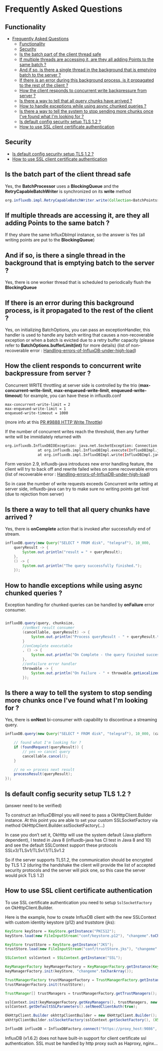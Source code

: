# Frequently Asked Questions

## Functionality

- [Frequently Asked Questions](#frequently-asked-questions)
  - [Functionality](#functionality)
  - [Security](#security)
  - [Is the batch part of the client thread safe](#is-the-batch-part-of-the-client-thread-safe)
  - [If multiple threads are accessing it, are they all adding Points to the same batch ?](#if-multiple-threads-are-accessing-it-are-they-all-adding-points-to-the-same-batch)
  - [And if so, is there a single thread in the background that is emptying batch to the server ?](#and-if-so-is-there-a-single-thread-in-the-background-that-is-emptying-batch-to-the-server)
  - [If there is an error during this background process, is it propagated to the rest of the client ?](#if-there-is-an-error-during-this-background-process-is-it-propagated-to-the-rest-of-the-client)
  - [How the client responds to concurrent write backpressure from server ?](#how-the-client-responds-to-concurrent-write-backpressure-from-server)
  - [Is there a way to tell that all query chunks have arrived ?](#is-there-a-way-to-tell-that-all-query-chunks-have-arrived)
  - [How to handle exceptions while using async chunked queries ?](#how-to-handle-exceptions-while-using-async-chunked-queries)
  - [Is there a way to tell the system to stop sending more chunks once I've found what I'm looking for ?](#is-there-a-way-to-tell-the-system-to-stop-sending-more-chunks-once-ive-found-what-im-looking-for)
  - [Is default config security setup TLS 1.2 ?](#is-default-config-security-setup-tls-12)
  - [How to use SSL client certificate authentication](#how-to-use-ssl-client-certificate-authentication)

## Security

- [Is default config security setup TLS 1.2 ?](#is-default-config-security-setup-tls-12-)
- [How to use SSL client certificate authentication](#how-to-use-ssl-client-certificate-authentication-)

## Is the batch part of the client thread safe

Yes, the __BatchProcessor__ uses a __BlockingQueue__ and the __RetryCapableBatchWriter__ is synchronized on its __write__ method

```java
org.influxdb.impl.RetryCapableBatchWriter.write(Collection<BatchPoints>)

```

## If multiple threads are accessing it, are they all adding Points to the same batch ?

If they share the same InfluxDbImpl instance, so the answer is Yes (all writing points are put to the __BlockingQueue__)

## And if so, is there a single thread in the background that is emptying batch to the server ?

Yes, there is one worker thread that is scheduled to periodically flush the __BlockingQueue__

## If there is an error during this background process, is it propagated to the rest of the client ?

Yes, on initializing BatchOptions, you can pass an exceptionHandler, this handler is used to handle any batch writing that causes a non-recoverable exception or when a batch is evicted due to a retry buffer capacity
(please refer to __BatchOptions.bufferLimit(int)__ for more details)
(list of non-recoverable error : [Handling-errors-of-InfluxDB-under-high-load](https://github.com/influxdata/influxdb-java/wiki/Handling-errors-of-InfluxDB-under-high-load))

## How the client responds to concurrent write backpressure from server ?

Concurrent WRITE throttling at server side is controlled by the trio (__max-concurrent-write-limit__, __max-enqueued-write-limit__, __enqueued-write-timeout__)
for example, you can have these in influxdb.conf

```properties
max-concurrent-write-limit = 2
max-enqueued-write-limit = 1
enqueued-write-timeout = 1000

```

(more info at this [PR #9888 HTTP Write Throttle](https://github.com/influxdata/influxdb/pull/9888/files))

If the number of concurrent writes reach the threshold, then any further write will be immidiately returned with

```bash
org.influxdb.InfluxDBIOException: java.net.SocketException: Connection reset by peer: socket write error
               at org.influxdb.impl.InfluxDBImpl.execute(InfluxDBImpl.java:692)
               at org.influxdb.impl.InfluxDBImpl.write(InfluxDBImpl.java:428)

```

Form version 2.9, influxdb-java introduces new error handling feature, the client will try to back off and rewrite failed wites on some recoverable errors (list of recoverable error : [Handling-errors-of-InfluxDB-under-high-load](https://github.com/influxdata/influxdb-java/wiki/Handling-errors-of-InfluxDB-under-high-load))

So in case the number of write requests exceeds Concurrent write setting at server side, influxdb-java can try to make sure no writing points get lost (due to rejection from server)

## Is there a way to tell that all query chunks have arrived ?

Yes, there is __onComplete__ action that is invoked after successfully end of stream.

```java
influxDB.query(new Query("SELECT * FROM disk", "telegraf"), 10_000,
    queryResult -> {
        System.out.println("result = " + queryResult);
    },
    () -> {
        System.out.println("The query successfully finished.");
    });
```

## How to handle exceptions while using async chunked queries ?

Exception handling for chunked queries can be handled by __onFailure__ error
consumer.

```java

influxDB.query(query, chunksize,
        //onNext result consumer
        (cancellable, queryResult) -> {
            System.out.println("Process queryResult - " + queryResult.toString());
        }
        //onComplete executable
        , () -> {
            System.out.println("On Complete - the query finished successfully.");
        },
        //onFailure error handler
        throwable -> {
            System.out.println("On Failure - " + throwable.getLocalizedMessage());
        });
```

## Is there a way to tell the system to stop sending more chunks once I've found what I'm looking for ?

Yes, there is __onNext__ bi-consumer with capability to discontinue a streaming query.

```java
influxDB.query(new Query("SELECT * FROM disk", "telegraf"), 10_000, (cancellable, queryResult) -> {

    // found what I'm looking for ?
    if (foundRequest(queryResult)) {
        // yes => cancel query
        cancellable.cancel();
    }

    // no => process next result
    processResult(queryResult);
});
```

## Is default config security setup TLS 1.2 ?

(answer need to be verified)

To construct an InfluxDBImpl you will need to pass a OkHttpClient.Builder instance.
At this point you are able to set your custom SSLSocketFactory via method OkHttpClient.Builder.sslSocketFactory(…)

In case you don’t set it, OkHttp will use the system default (Java platform dependent), I tested in Java 8 (influxdb-java has CI test in Java 8 and 10) and see the default SSLContext support these protocols
SSLv3/TLSv1/TLSv1.1/TLSv1.2

So if the server supports TLS1.2, the communication should be encrypted by TLS 1.2 (during the handshake the client will provide the list of accepted security protocols and the server will pick one, so this case the server would pick TLS 1.2)

## How to use SSL client certificate authentication

To use SSL certificate authentication you need to setup `SslSocketFactory` on OkHttpClient.Builder.

Here is the example, how to create InfluxDB client with the new SSLContext with custom identity keystore (p12) and truststore (jks):

```java
KeyStore keyStore = KeyStore.getInstance("PKCS12");
keyStore.load(new FileInputStream("conf/keystore.p12"), "changeme".toCharArray());

KeyStore trustStore = KeyStore.getInstance("JKS");
trustStore.load(new FileInputStream("conf/trustStore.jks"), "changeme".toCharArray());

SSLContext sslContext = SSLContext.getInstance("SSL");

KeyManagerFactory keyManagerFactory = KeyManagerFactory.getInstance(KeyManagerFactory.getDefaultAlgorithm());
keyManagerFactory.init(keyStore, "changeme".toCharArray());

TrustManagerFactory trustManagerFactory = TrustManagerFactory.getInstance(TrustManagerFactory.getDefaultAlgorithm());
trustManagerFactory.init(trustStore);

TrustManager[] trustManagers = trustManagerFactory.getTrustManagers();

sslContext.init(keyManagerFactory.getKeyManagers(), trustManagers, new SecureRandom());
sslContext.getDefaultSSLParameters().setNeedClientAuth(true);

OkHttpClient.Builder okhttpClientBuilder = new OkHttpClient.Builder();
okhttpClientBuilder.sslSocketFactory(sslContext.getSocketFactory(), (X509TrustManager) trustManagers[0]);

InfluxDB influxDB = InfluxDBFactory.connect("https://proxy_host:9086", okhttpClientBuilder);
```

InfluxDB (v1.6.2) does not have built-in support for client certificate ssl authentication.
SSL must be handled by http proxy such as Haproxy, nginx...
